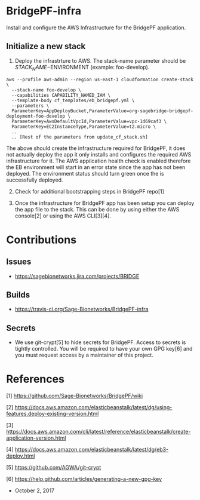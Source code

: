 # BridgePF-infra
Install and configure the AWS Infrastructure for the BridgePF application.


## Initialize a new stack
1. Deploy the infrastrture to AWS.  The stack-name parameter should be $STACK_NAME-$ENVIRONMENT (example: foo-develop).

```
aws --profile aws-admin --region us-east-1 cloudformation create-stack \
  --stack-name foo-develop \
  --capabilities CAPABILITY_NAMED_IAM \
  --template-body cf_templates/eb_bridgepf.yml \
  --parameters \
  ParameterKey=AppDeployBucket,ParameterValue=org-sagebridge-bridgepf-deployment-foo-develop \
  ParameterKey=AwsDefaultVpcId,ParameterValue=vpc-1d69caf3 \
  ParameterKey=EC2InstanceType,ParameterValue=t2.micro \
  ..
  .. [Rest of the parameters from update_cf_stack.sh]

```

The above should create the infrastructure required for BridgePF, it does not actually deploy the app it only installs
and configures the required AWS infrastructure for it.  The AWS appilcation health check is enabled therefore the EB
environment will start in an error state since the app has not been deployed.  The environment status should turn
green once the is successfully deployed.

2. Check for additional bootstrapping steps in BridgePF repo[1]

3. Once the infrastructure for BridgePF app has been setup you can deploy the app file to the stack.  This can be done
by using either the AWS console[2] or using the AWS CLI[3][4].


# Contributions

## Issues
* https://sagebionetworks.jira.com/projects/BRIDGE

## Builds
* https://travis-ci.org/Sage-Bionetworks/BridgePF-infra

## Secrets
* We use git-crypt[5] to hide secrets for BridgePF.  Access to secrets is tightly controlled.  You will be required to
have your own GPG key[6] and you must request access by a maintainer of this project.



# References

[1] https://github.com/Sage-Bionetworks/BridgePF/wiki

[2] https://docs.aws.amazon.com/elasticbeanstalk/latest/dg/using-features.deploy-existing-version.html

[3] https://docs.aws.amazon.com/cli/latest/reference/elasticbeanstalk/create-application-version.html

[4] https://docs.aws.amazon.com/elasticbeanstalk/latest/dg/eb3-deploy.html

[5] https://github.com/AGWA/git-crypt

[6] https://help.github.com/articles/generating-a-new-gpg-key

- October 2, 2017
